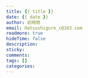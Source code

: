 ```yaml
---
title: {{ title }}
date: {{ date }}
author: 初時雨
email: Hatsushigure_c@163.com
readmore: true
hideTime: false
description: 
sticky: 
comments: 
tags: []
categories:
---
```

